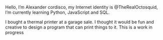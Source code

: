 Hello, I’m Alexander cordisco, my Internet identity is @TheRealOctosquid,
I’m currently learning Python, JavaScript and SQL. 

I bought a thermal printer at a garage sale. I thought it would be fun and creative to design a program that can print things to it. This is a work in progress
<!---
TheRealOctosquid/TheRealOctosquid is a ✨ special ✨ repository because its `README.md` (this file) appears on your GitHub profile.
You can click the Preview link to take a look at your changes.
--->
